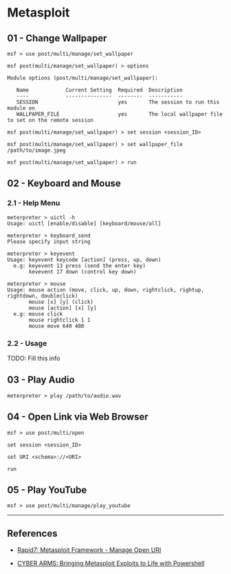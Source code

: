 # Metasploit

## 01 - Change Wallpaper

```
msf > use post/multi/manage/set_wallpaper

msf post(multi/manage/set_wallpaper) > options

Module options (post/multi/manage/set_wallpaper):

   Name            Current Setting  Required  Description
   ----            ---------------  --------  -----------
   SESSION                          yes       The session to run this module on
   WALLPAPER_FILE                   yes       The local wallpaper file to set on the remote session

msf post(multi/manage/set_wallpaper) > set session <session_ID>

msf post(multi/manage/set_wallpaper) > set wallpaper_file /path/to/image.jpeg

msf post(multi/manage/set_wallpaper) > run
```

## 02 - Keyboard and Mouse

### 2.1 - Help Menu

```
meterpreter > uictl -h
Usage: uictl [enable/disable] [keyboard/mouse/all]

meterpreter > keyboard_send
Please specify input string

meterpreter > keyevent
Usage: keyevent keycode [action] (press, up, down)
  e.g: keyevent 13 press (send the enter key)
       kevevent 17 down (control key down)

meterpreter > mouse
Usage: mouse action (move, click, up, down, rightclick, rightup, rightdown, doubleclick)
       mouse [x] [y] (click)
       mouse [action] [x] [y]
  e.g: mouse click
       mouse rightclick 1 1
       mouse move 640 480
```

### 2.2 - Usage

TODO: Fill this info

## 03 - Play Audio

```
meterpreter > play /path/to/audio.wav
```

## 04 - Open Link via Web Browser

```
msf > use post/multi/open

set session <session_ID>

set URI <schema>://<URI>

run
```

## 05 - Play YouTube

```
msf > use post/multi/manage/play_youtube
```

---
## References

- [Rapid7: Metasploit Framework - Manage Open URI](https://github.com/rapid7/metasploit-framework/blob/master/documentation/modules/post/multi/manage/open.md)

- [CYBER ARMS: Bringing Metasploit Exploits to Life with Powershell](https://cyberarms.wordpress.com/2015/01/22/bringing-metasploit-exploits-to-life-with-powershell/)